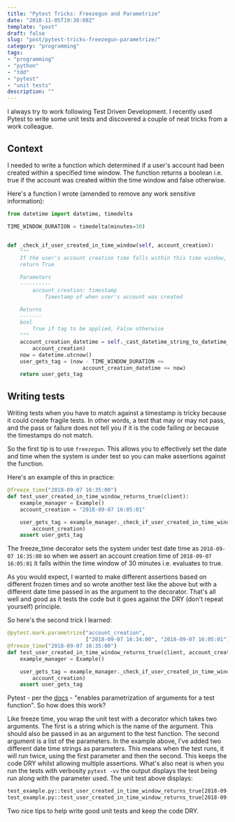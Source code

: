 ```yaml
---
title: "Pytest Tricks: Freezegun and Parametrize"
date: "2018-11-05T19:38:08Z"
template: "post"
draft: false
slug: "post/pytest-tricks-freezegun-parametrize/"
category: "programming"
tags:
- "programming"
- "python"
- "tdd"
- "pytest"
- "unit tests"
description: ""
---
```

I always try to work following Test Driven Development. I recently used Pytest to write some unit tests and discovered a couple of neat tricks from a work colleague.

## Context

I needed to write a function which determined if a user's account had been created within a specified time window. The function returns a boolean i.e. true if the account was created within the time window and false otherwise.

Here's a function I wrote (amended to remove any work sensitive information):

```python
from datetime import datetime, timedelta

TIME_WINDOW_DURATION = timedelta(minutes=30)


def _check_if_user_created_in_time_window(self, account_creation):
    """
    If the user's account creation time falls within this time window,
    return True

    Parameters
    ----------
        account_creation: timestamp
            Timestamp of when user's account was created

    Returns
    -------
    bool
        True if tag to be applied, False otherwise
    """
    account_creation_datetime = self._cast_datetime_string_to_datetime_type(
        account_creation)
    now = datetime.utcnow()
    user_gets_tag = (now - TIME_WINDOW_DURATION <=
                        account_creation_datetime <= now)
    return user_gets_tag
```

## Writing tests

Writing tests when you have to match against a timestamp is tricky because it could create fragile tests. In other words, a test that may or may not pass, and the pass or failure does not tell you if it is the code failing or because the timestamps do not match.

So the first tip is to use `freezegun`. This allows you to effectively set the date and time when the system is under test so you can make assertions against the function.

Here's an example of this in practice:

```python
@freeze_time("2018-09-07 16:35:00")
def test_user_created_in_time_window_returns_true(client):
    example_manager = Example()
    account_creation = "2018-09-07 16:05:01"

    user_gets_tag = example_manager._check_if_user_created_in_time_window(
        account_creation)
    assert user_gets_tag
```

The freeze_time decorator sets the system under test date time as `2018-09-07 16:35:00` so when we assert an account creation time of `2018-09-07 16:05:01` it falls within the time window of 30 minutes i.e. evaluates to true.

As you would expect, I wanted to make different assertions based on different frozen times and so wrote another test like the above but with a different date time passed in as the argument to the decorator. That's all well and good as it tests the code but it goes against the DRY (don't repeat yourself) principle.

So here's the second trick I learned:

```python
@pytest.mark.parametrize("account_creation",
                         ["2018-09-07 16:34:00", "2018-09-07 16:05:01"])
@freeze_time("2018-09-07 16:35:00")
def test_user_created_in_time_window_returns_true(client, account_creation):
    example_manager = Example()

    user_gets_tag = example_manager._check_if_user_created_in_time_window(
        account_creation)
    assert user_gets_tag
```

Pytest - per the [docs](https://docs.pytest.org/en/latest/parametrize.html#more-examples) - "enables parametrization of arguments for a test function". So how does this work?

Like freeze time, you wrap the unit test with a decorator which takes two arguments. The first is a string which is the name of the argument. This should also be passed in as an argument to the test function. The second argument is a list of the parameters. In the example above, I've added two different date time strings as parameters. This means when the test runs, it will run twice, using the first parameter and then the second. This keeps the code DRY whilst allowing multiple assertions. What's also neat is when you run the tests with verbosity `pytest -vv` the output displays the test being run along with the parameter used. The unit test above displays:

```bash
test_example.py::test_user_created_in_time_window_returns_true[2018-09-07 16:34:00] PASSED
test_example.py::test_user_created_in_time_window_returns_true[2018-09-07 16:05:01] PASSED
```

Two nice tips to help write good unit tests and keep the code DRY.
